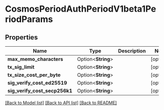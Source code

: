 # CosmosPeriodAuthPeriodV1beta1PeriodParams

## Properties

Name | Type | Description | Notes
------------ | ------------- | ------------- | -------------
**max_memo_characters** | Option<**String**> |  | [optional]
**tx_sig_limit** | Option<**String**> |  | [optional]
**tx_size_cost_per_byte** | Option<**String**> |  | [optional]
**sig_verify_cost_ed25519** | Option<**String**> |  | [optional]
**sig_verify_cost_secp256k1** | Option<**String**> |  | [optional]

[[Back to Model list]](../README.md#documentation-for-models) [[Back to API list]](../README.md#documentation-for-api-endpoints) [[Back to README]](../README.md)


